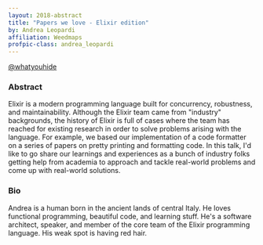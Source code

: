 ```yaml
---
layout: 2018-abstract
title: "Papers we love - Elixir edition"
by: Andrea Leopardi
affiliation: Weedmaps
profpic-class: andrea_leopardi
---
```


[@whatyouhide](https://twitter.com/whatyouhide)
<br/>

### Abstract

Elixir is a modern programming language built for concurrency, robustness, and maintainability. Although the Elixir team came from &quot;industry&quot; backgrounds, the history of Elixir is full of cases where the team has reached for existing research in order to solve problems arising with the language. For example, we based our implementation of a code formatter on a series of papers on pretty printing and formatting code. In this talk, I'd like to go share our learnings and experiences as a bunch of industry folks getting help from academia to approach and tackle real-world problems and come up with real-world solutions.

### Bio

Andrea is a human born in the ancient lands of central Italy. He loves functional programming, beautiful code, and learning stuff. He's a software architect, speaker, and member of the core team of the Elixir programming language. His weak spot is having red hair.


